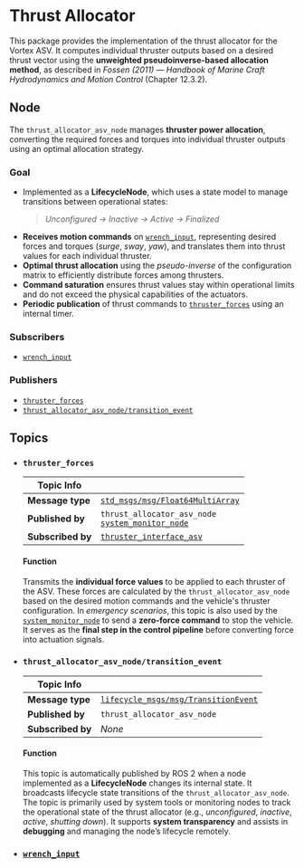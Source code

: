 # Thrust Allocator

This package provides the implementation of the thrust allocator for the Vortex ASV.
It computes individual thruster outputs based on a desired thrust vector using the **unweighted pseudoinverse-based allocation method**, as described in *Fossen (2011)* — *Handbook of Marine Craft Hydrodynamics and Motion Control* (Chapter 12.3.2).

## Node

The `thrust_allocator_asv_node` manages **thruster power allocation**, converting the required forces and torques into individual thruster outputs using an optimal allocation strategy.

### Goal

- Implemented as a **LifecycleNode**, which uses a state model to manage transitions between operational states:
  > *Unconfigured → Inactive → Active → Finalized*
- **Receives motion commands** on [`wrench_input`](../../control/hybridpath_controller/README.md#wrench_input), representing desired forces and torques (*surge*, *sway*, *yaw*), and translates them into thrust values for each individual thruster.
- **Optimal thrust allocation** using the *pseudo-inverse* of the configuration matrix to efficiently distribute forces among thrusters.
- **Command saturation** ensures thrust values stay within operational limits and do not exceed the physical capabilities of the actuators.
- **Periodic publication** of thrust commands to [`thruster_forces`](#thruster_forces) using an internal timer.

### Subscribers

- [`wrench_input`](../../control/hybridpath_controller/README.md#wrench_input)

### Publishers

- [`thruster_forces`](#thruster_forces)
- [`thrust_allocator_asv_node/transition_event`](#thrust_allocator_asv_nodetransition_event)

## Topics

- ### `thruster_forces`

  | Topic Info         |                                  |
  |--------------------|----------------------------------|
  | **Message type**   | [`std_msgs/msg/Float64MultiArray`](https://docs.ros2.org/foxy/api/std_msgs/msg/Float64MultiArray.html) |
  | **Published by**   | `thrust_allocator_asv_node` <br> [`system_monitor_node`](../../mission/system_monitor/README.md#node) |
  | **Subscribed by**  | [`thruster_interface_asv`](../../mission/joystick_interface_asv/README.md#node) |

  #### Function
  Transmits the **individual force values** to be applied to each thruster of the ASV.
  These forces are calculated by the `thrust_allocator_asv_node` based on the desired motion commands and the vehicle's thruster configuration.
  In *emergency scenarios*, this topic is also used by the [`system_monitor_node`](../../mission/system_monitor/README.md#node) to send a **zero-force command** to stop the vehicle.
  It serves as the **final step in the control pipeline** before converting force into actuation signals.

- ### `thrust_allocator_asv_node/transition_event`

  | Topic Info         |                                  |
  |--------------------|----------------------------------|
  | **Message type**   | [`lifecycle_msgs/msg/TransitionEvent`](https://docs.ros2.org/foxy/api/lifecycle_msgs/msg/TransitionEvent.html) |
  | **Published by**   | `thrust_allocator_asv_node` |
  | **Subscribed by**  | *None* |

  #### Function

  This topic is automatically published by ROS 2 when a node implemented as a **LifecycleNode** changes its internal state.
  It broadcasts lifecycle state transitions of the `thrust_allocator_asv_node`.
  The topic is primarily used by system tools or monitoring nodes to track the operational state of the thrust allocator (e.g., *unconfigured*, *inactive*, *active*, *shutting down*).
  It supports **system transparency** and assists in **debugging** and managing the node’s lifecycle remotely.

- ### [`wrench_input`](../../control/hybridpath_controller/README.md#wrench_input)
